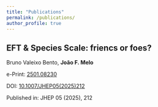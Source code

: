 ```yaml
---
title: "Publications"
permalink: /publications/
author_profile: true
---
```


## EFT & Species Scale: friencs or foes?

Bruno Valeixo Bento, **João F. Melo**

e-Print: [2501.08230](https://arxiv.org/abs/2501.08230)

DOI: [10.1007/JHEP05(2025)212](https://doi.org/10.1007/JHEP05(2025)212)

Published in: JHEP 05 (2025), 212
